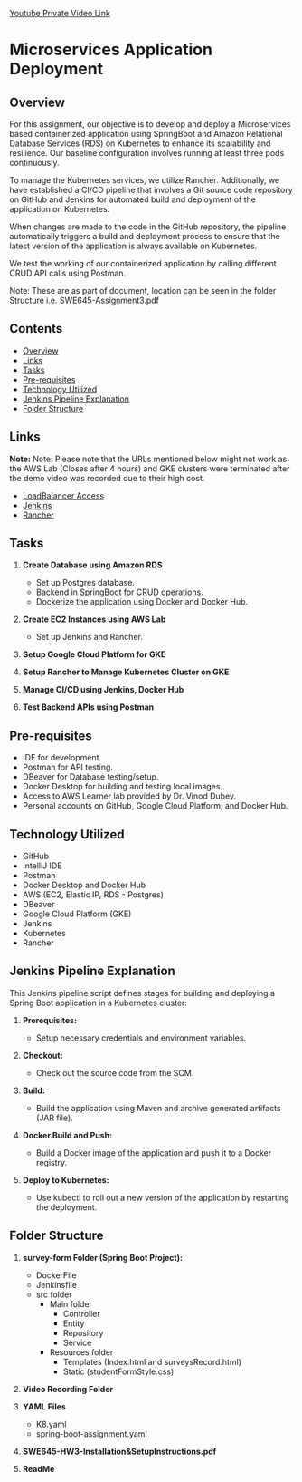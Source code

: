 [Youtube Private Video Link](https://youtu.be/1X8nI43q_uA)

# Microservices Application Deployment

## Overview

For this assignment, our objective is to develop and deploy a Microservices based containerized application using SpringBoot and Amazon Relational Database Services (RDS) on Kubernetes to enhance its scalability and resilience. Our baseline configuration involves running at least three pods continuously.

To manage the Kubernetes services, we utilize Rancher. Additionally, we have established a CI/CD pipeline that involves a Git source code repository on GitHub and Jenkins for automated build and deployment of the application on Kubernetes.

When changes are made to the code in the GitHub repository, the pipeline automatically triggers a build and deployment process to ensure that the latest version of the application is always available on Kubernetes.

We test the working of our containerized application by calling different CRUD API calls using Postman.

Note: These are as part of document, location can be seen in the folder Structure i.e. SWE645-Assignment3.pdf

## Contents

- [Overview](#overview)
- [Links](#links)
- [Tasks](#tasks)
- [Pre-requisites](#pre-requisites)
- [Technology Utilized](#technology-utilized)
- [Jenkins Pipeline Explanation](#jenkins-pipeline-explanation)
- [Folder Structure](#folder-structure)

## Links

**Note:** Note: Please note that the URLs mentioned below might not work as the AWS Lab (Closes after 4 hours) and GKE clusters were terminated after the demo video was recorded due to their high cost.

- [LoadBalancer Access](https://34.194.61.172/k8s/clusters/c-w2vxb/api/v1/namespaces/default/services/http:spring-boot-assignment:8080/proxy/)
- [Jenkins](http://44.194.15.192:8080)
- [Rancher](http://44.194.15.192:8080)

## Tasks

1. **Create Database using Amazon RDS**
   - Set up Postgres database.
   - Backend in SpringBoot for CRUD operations.
   - Dockerize the application using Docker and Docker Hub.

2. **Create EC2 Instances using AWS Lab**
   - Set up Jenkins and Rancher.

3. **Setup Google Cloud Platform for GKE**

4. **Setup Rancher to Manage Kubernetes Cluster on GKE**

5. **Manage CI/CD using Jenkins, Docker Hub**

6. **Test Backend APIs using Postman**

## Pre-requisites

- IDE for development.
- Postman for API testing.
- DBeaver for Database testing/setup.
- Docker Desktop for building and testing local images.
- Access to AWS Learner lab provided by Dr. Vinod Dubey.
- Personal accounts on GitHub, Google Cloud Platform, and Docker Hub.

## Technology Utilized

- GitHub
- IntelliJ IDE
- Postman
- Docker Desktop and Docker Hub
- AWS (EC2, Elastic IP, RDS - Postgres)
- DBeaver
- Google Cloud Platform (GKE)
- Jenkins
- Kubernetes
- Rancher

## Jenkins Pipeline Explanation

This Jenkins pipeline script defines stages for building and deploying a Spring Boot application in a Kubernetes cluster:

1. **Prerequisites:**
   - Setup necessary credentials and environment variables.

2. **Checkout:**
   - Check out the source code from the SCM.

3. **Build:**
   - Build the application using Maven and archive generated artifacts (JAR file).

4. **Docker Build and Push:**
   - Build a Docker image of the application and push it to a Docker registry.

5. **Deploy to Kubernetes:**
   - Use kubectl to roll out a new version of the application by restarting the deployment.

## Folder Structure

1. **survey-form Folder (Spring Boot Project):**
   - DockerFile
   - Jenkinsfile
   - src folder
     - Main folder
       - Controller
       - Entity
       - Repository
       - Service
     - Resources folder
       - Templates (Index.html and surveysRecord.html)
       - Static (studentFormStyle.css)

2. **Video Recording Folder**
3. **YAML Files**
   - K8.yaml
   - spring-boot-assignment.yaml
4. **SWE645-HW3-Installation&SetupInstructions.pdf**
5. **ReadMe**

